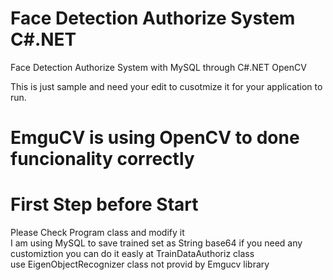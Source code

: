 # Face Detection Authorize System C#.NET
Face Detection Authorize System with MySQL through C#.NET OpenCV

This is just sample and need your edit to cusotmize it for your application to run.

# EmguCV is using OpenCV to done funcionality correctly

# First Step before Start
 Please Check Program class and modify it </br>
 I am using MySQL to save trained set as String base64 if you need any customiztion you can do it easly at TrainDataAuthoriz class </br>
 use EigenObjectRecognizer class not provid by Emgucv library
 
